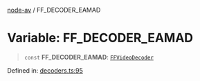 [node-av](../globals.md) / FF\_DECODER\_EAMAD

# Variable: FF\_DECODER\_EAMAD

> `const` **FF\_DECODER\_EAMAD**: [`FFVideoDecoder`](../type-aliases/FFVideoDecoder.md)

Defined in: [decoders.ts:95](https://github.com/seydx/av/blob/f8631fc881b394300b1479f511d55cf1c370a87f/src/constants/decoders.ts#L95)
